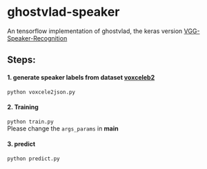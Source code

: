 # ghostvlad-speaker
An tensorflow implementation of ghostvlad, the keras version [VGG-Speaker-Recognition](https://github.com/WeidiXie/VGG-Speaker-Recognition)

## Steps:
#### 1. generate speaker labels from dataset [voxceleb2](http://www.robots.ox.ac.uk/~vgg/data/voxceleb/)
`python voxcele2json.py`

#### 2. Training
`python train.py`</br>
Please change the `args_params` in __main__

#### 3. predict
`python predict.py`

